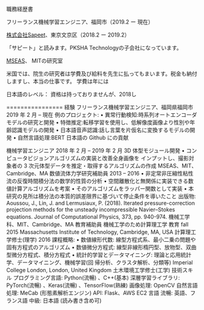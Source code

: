 職務経歴書


フリーランス機械学習エンジニア、福岡市（2019.2 ー 現在）

[株式会社Sapeet](https://about.sapeet.com/)、東京文京区（2018.2 ー 2019.2）

「サピート」と読みます。PKSHA Technologyの子会社になっています。


[MSEAS](http://mseas.mit.edu/)、
MITの研究室

米国では、院生の研究者は学費及び給料を先生に払ってもまいます。税金も納付しますし、本当の仕事です。
学費は年には

日本語のレベル：
資格は持っておりませんが、2018し

================
経験
フリーランス機械学習エンジニア、福岡県福岡市
2019 年 2 月 – 現在
例のプロジェクト:
• 異常行動検知:時系列オートエンコーダモデルの研究と開発
• 特徴推定:転移学習を使用し、低解像度画像より性別や年齢認識モデルの開発
• 日本語音声認識:話し言葉を片仮名に変換するモデルの開発
• 自然言語処理:BERT 日本語の Github にの貢献

機械学習エンジニア
2018 年 2 月 – 2019 年 2 月
3D 体型モジュール開発 • コンピュータビジョンアルゴリズムの実装と改善全身画像を
インプットし、撮影対象者の 3 次元体型データを推定・取得するアルゴリズムの作成
MSEAS、MIT、Cambridge、MA
数値流体力学研究補助員
2013 – 2016
• 非定常非圧縮性粘性流の反復時間積分法の数学的性質の分析
• 空間離散化と無関係に実装できる数値計算アルゴリズムを考案
• そのアルゴリズムをラッパー関数として実装
• 本研究の見所は積分法の本質的誤差限界に基づいて停止条件を導いたこと
出版物: Aoussou, J., Lin, J. and Lermusiaux, P. (2018). Iterated pressure-correction projection
methods for the unsteady incompressible Navier–Stokes equations. Journal of Computational
Physics, 373, pp. 940-974.
機械工学科、MIT、Cambridge、MA
教育補助員
機械工学のため計算理工学
教育
fall 2015
Massachusetts Institute of Technology, Cambridge, MA, USA
計算理工学修士(理学)
2016
課程概略:
• 数値線形代数: 線型方程式系、最小二乗の問題や固有方程式のアルゴリズム
• 数値微分方程式: 線型非線形楕円型、放物型、双曲型微分方程式、積分方程式
• 統計的学習とデータマイニング: 理論と応用統計学、データマイニング、機械学習(回
帰分析、クラスタ解析、分類等)
Imperial College London, London, United Kingdom
土木環境工学修士(工学)
技術スキル
プログラミング言語: Python(流暢)
、C++(基本)
深層学習ライブラリ: PyTorch(流暢)
、Keras(流暢)
、TensorFlow(熟練)
画像処理: OpenCV
自然言語処理: MeCab (形態素解析エンジン)
API: Flask、AWS EC2
言語
流暢: 英語、フランス語
中級: 日本語 (読み書き含め可)
